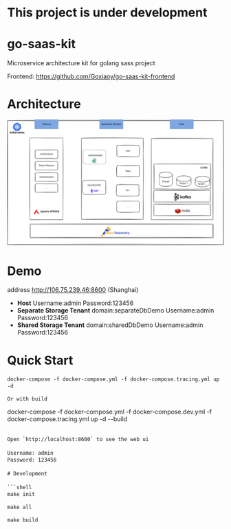 # This project is under development

# go-saas-kit

Microservice architecture kit for golang sass project

Frontend: https://github.com/Goxiaoy/go-saas-kit-frontend
# Architecture
![Architecture](https://github.com/goxiaoy/go-saas-kit/blob/main/docs/go-saas-kit.drawio.png?raw=true)

# Demo 
address http://106.75.239.46:8600 (Shanghai)
- **Host** Username:admin  Password:123456
- **Separate Storage Tenant** domain:separateDbDemo Username:admin  Password:123456
- **Shared Storage Tenant** domain:sharedDbDemo Username:admin  Password:123456


# Quick Start

```
docker-compose -f docker-compose.yml -f docker-compose.tracing.yml up -d
```

[//]: # (With hydra)

[//]: # (```)

[//]: # (docker-compose -f docker-compose.yml -f docker-compose.hydra.yml up -d)
```
Or with build
```
docker-compose -f docker-compose.yml -f docker-compose.dev.yml -f docker-compose.tracing.yml up -d --build
```

Open `http://localhost:8600` to see the web ui

Username: admin
Password: 123456

# Development

```shell
make init
```
```shell
make all
```
```shell
make build
```